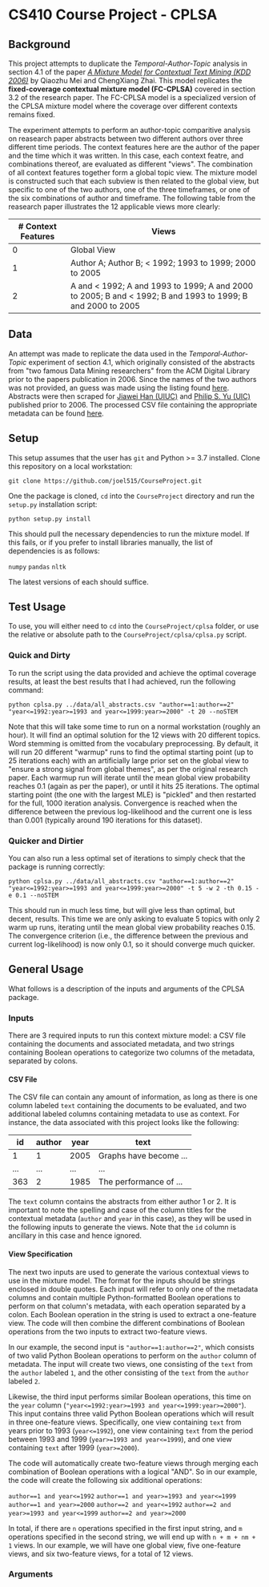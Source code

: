 # CS410 Course Project - CPLSA

## Background ##
This project attempts to duplicate the *Temporal-Author-Topic* analysis in section 4.1 of the paper [*A Mixture Model for Contextual Text Mining (KDD 2006)*](https://github.com/joel515/CourseProject/blob/main/kdd06-mix.pdf) by Qiaozhu Mei and ChengXiang Zhai.  This model replicates the **fixed-coverage contextual mixture model (FC-CPLSA)** covered in section 3.2 of the research paper.  The FC-CPLSA model is a specialized version of the CPLSA mixture model where the coverage over different contexts remains fixed.

The experiment attempts to perform an author-topic comparitive analysis on reasearch paper abstracts between two different authors over three different time periods.  The context features here are the author of the paper and the time which it was written.  In this case, each context featre, and combinations thereof, are evaluated as different "views".  The combination of all context features together form a global topic view.  The mixture model is constructed such that each subview is then related to the global view, but specific to one of the two authors, one of the three timeframes, or one of the six combinations of author and timeframe.  The following table from the reasearch paper illustrates the 12 applicable views more clearly:

| # Context Features | Views |
| --------------------- | ------------------------------------------ |
| 0 | Global View |
| 1 | Author A; Author B; < 1992; 1993 to 1999; 2000 to 2005 |
| 2 | A and < 1992; A and 1993 to 1999; A and 2000 to 2005; B and < 1992; B and 1993 to 1999; B and 2000 to 2005 |

## Data ##
An attempt was made to replicate the data used in the *Temporal-Author-Topic* experiment of section 4.1, which originally consisted of the abstracts from "two famous Data Mining researchers" from the ACM Digital Library prior to the papers publication in 2006.  Since the names of the two authors was not provided, an guess was made using the listing found [here](https://www.kdnuggets.com/2014/08/top-research-leaders-data-mining-data-science.html).  Abstracts were then scraped for [Jiawei Han (UIUC)](https://dl.acm.org/profile/81351593425/publications?AfterYear=1989&BeforeYear=2005&startPage=1&Role=author&pageSize=200) and [Philip S. Yu (UIC)](https://dl.acm.org/profile/81350576309/publications?AfterYear=1977&BeforeYear=2005&Role=author&startPage=0&pageSize=350) published prior to 2006.  The processed CSV file containing the appropriate metadata can be found [here](https://github.com/joel515/CourseProject/blob/main/data/all_abstracts.csv).

## Setup ##
This setup assumes that the user has `git` and Python >= 3.7 installed.  Clone this repository on a local workstation:

`git clone https://github.com/joel515/CourseProject.git`

One the package is cloned, `cd` into the `CourseProject` directory and run the `setup.py` installation script:

`python setup.py install`

This should pull the necessary dependencies to run the mixture model.  If this fails, or if you prefer to install libraries manually, the list of dependencies is as follows:

`numpy`
`pandas`
`nltk`

The latest versions of each should suffice.

## Test Usage ##
To use, you will either need to `cd` into the `CourseProject/cplsa` folder, or use the relative or absolute path to the `CourseProject/cplsa/cplsa.py` script.

### Quick and Dirty ###
To run the script using the data provided and achieve the optimal coverage results, at least the best results that I had achieved, run the following command:

`python cplsa.py ../data/all_abstracts.csv "author==1:author==2" "year<=1992:year>=1993 and year<=1999:year>=2000" -t 20 --noSTEM`

Note that this will take some time to run on a normal workstation (roughly an hour).  It will find an optimal solution for the 12 views with 20 different topics.  Word stemming is omitted from the vocabulary preprocessing.  By default, it will run 20 different "warmup" runs to find the optimal starting point (up to 25 iterations each) with an artificially large prior set on the global view to "ensure a strong signal from global themes", as per the original research paper.  Each warmup run will iterate until the mean global view probability reaches 0.1 (again as per the paper), or until it hits 25 iterations.  The optimal starting point (the one with the largest MLE) is "pickled" and then restarted for the full, 1000 iteration analysis.  Convergence is reached when the difference between the previous log-likelihood and the current one is less than 0.001 (typically around 190 iterations for this dataset).

### Quicker and Dirtier ###
You can also run a less optimal set of iterations to simply check that the package is running correctly:

`python cplsa.py ../data/all_abstracts.csv "author==1:author==2" "year<=1992:year>=1993 and year<=1999:year>=2000" -t 5 -w 2 -th 0.15 -e 0.1 --noSTEM`

This should run in much less time, but will give less than optimal, but decent, results.  This time we are only asking to evaluate 5 topics with only 2 warm up runs, iterating until the mean global view probability reaches 0.15.  The convergence criterion (i.e., the difference between the previous and current log-likelihood) is now only 0.1, so it should converge much quicker.

## General Usage ##
What follows is a description of the inputs and arguments of the CPLSA package.

### Inputs ###
There are 3 required inputs to run this context mixture model: a CSV file containing the documents and associated metadata, and two strings containing Boolean operations to categorize two columns of the metadata, separated by colons.

#### CSV File ####
The CSV file can contain any amount of information, as long as there is one column labeled `text` containing the documents to be evaluated, and two additional labeled columns containing metadata to use as context.  For instance, the data associated with this project looks like the following:

| id | author | year | text |
| --- | -- | -------- | -------------------- |
| 1 | 1 | 2005 | Graphs have become ... |
| ... | ... | ... | ... |
| 363 | 2 | 1985 | The performance of ... |

The `text` column contains the abstracts from either author 1 or 2.  It is important to note the spelling and case of the column titles for the contextual metadata (`author` and `year` in this case), as they will be used in the following inputs to generate the views.  Note that the `id` column is ancillary in this case and hence ignored.

#### View Specification ####
The next two inputs are used to generate the various contextual views to use in the mixture model.  The format for the inputs should be strings enclosed in double quotes.  Each input will refer to only one of the metadata columns and contain multiple Python-formatted Boolean operations to perform on that column's metadata, with each operation separated by a colon.  Each Boolean operation in the string is used to extract a one-feature view.  The code will then combine the different combinations of Boolean operations from the two inputs to extract two-feature views.

In our example, the second input is `"author==1:author==2"`, which consists of two valid Python Boolean operations to perform on the `author` column of metadata.  The input will create two views, one consisting of the `text` from the `author` labeled `1`, and the other consisting of the `text` from the `author` labeled `2`.

Likewise, the third input performs similar Boolean operations, this time on the `year` column (`"year<=1992:year>=1993 and year<=1999:year>=2000"`).  This input contains three valid Python Boolean operations which will result in three one-feature views.  Specifically, one view containing `text` from years prior to 1993 (`year<=1992`), one view containing `text` from the period between 1993 and 1999 (`year>=1993 and year<=1999`), and one view containing `text` after 1999 (`year>=2000`).

The code will automatically create two-feature views through merging each combination of Boolean operations with a logical "AND".  So in our example, the code will create the following six additional operations:

`author==1 and year<=1992`
`author==1 and year>=1993 and year<=1999`
`author==1 and year>=2000`
`author==2 and year<=1992`
`author==2 and year>=1993 and year<=1999`
`author==2 and year>=2000`

In total, if there are `n` operations specified in the first input string, and `m` operations specified in the second string, we will end up with `n + m + nm + 1` views.  In our example, we will have one global view, five one-feature views, and six two-feature views, for a total of 12 views.

### Arguments ###
